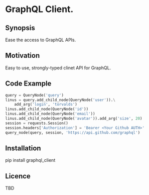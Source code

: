 # GraphQL Client.

## Synopsis
Ease the access to GraphQL APIs.

## Motivation
Easy to use, strongly-typed clinet API for GraphQL.

## Code Example
```python
query = QueryNode('query')
linus = query.add_child_node(QueryNode('user')).\
    add_arg('login', 'torvalds')
linus.add_child_node(QueryNode('id'))
linus.add_child_node(QueryNode('email'))
linus.add_child_node(QueryNode('avatar')).add_arg('size', 20)
session = requests.Session()
session.headers['Authorization'] = 'Bearer <Your Github AUTH>'
query_node(query, session, 'https://api.github.com/graphql')
```

## Installation
pip install graphql_client

## Licence
TBD
